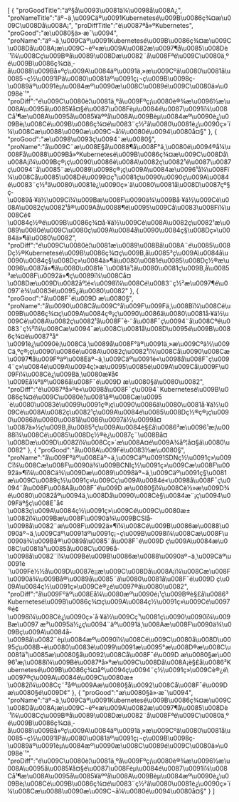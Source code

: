 [
	{
		"proGoodTitle":"äº§å\u0093\u0081ä¼\u0098å\u008A¿",
		"proNameTitle":"äº¬ä¸\u009Cäº\u0091Kubernetesé\u009B\u0086ç¾¤æ\u009C\u008Då\u008A¡",
		"proDiffTitle":"è\u0087ªå»ºKubernetes",
		"proGood":"æ\u0080§ä»·æ¯\u0094",
		"proName":"äº¬ä¸\u009Cäº\u0091Kubernetesé\u009B\u0086ç¾¤æ\u009C\u008Då\u008A¡æ\u009C¬èº«æ\u009A\u0082æ\u0097¶å\u0085\u008Dè´¹ï¼\u008Cç\u009B®å\u0089\u008Dæ\u0082¨å\u008Fªé\u009C\u0080ä¸ºé\u009B\u0086ç¾¤ä¸­å\u0088\u009Bå»ºç\u009A\u0084äº\u0091ä¸»æ\u009Cºã\u0080\u0081å\u0085¬ç½\u0091IPã\u0080\u0081äº\u0091ç¡¬ç\u009B\u0098ç­\u0089äº\u0091èµ\u0084æº\u0090æ\u008C\u0089é\u009C\u0080ä»\u0098è´¹",
		"proDiff":"é\u009C\u0080è¦\u0081ä¸ºå\u009Fºç¡\u0080è®¾æ\u0096½æ\u008A\u0095å\u0085¥å¤§é\u0087\u008Fèµ\u0084é\u0087\u0091ï¼\u008Cå¹¶æ\u008A\u0095å\u0085¥äººå\u008A\u009Bèµ\u0084æº\u0090è¿\u009Bè¡\u008Cé\u009B\u0086ç¾¤é\u0083¨ç½²ã\u0080\u0081è¿\u0090ç»´ï¼\u008Cæ\u0088\u0090æ\u009C¬å¼\u0080é\u0094\u0080å¤§"
	},
	{
		"proGood":"æ\u0098\u0093ç\u0094¨æ\u0080§",
		"proName":"å\u009C¨æ\u008E§å\u0088¶å\u008F°ä¸\u0080é\u0094®å¼\u008Få\u0088\u009Bå»ºKubernetesé\u009B\u0086ç¾¤æ\u009C\u008Då\u008A¡ï¼\u009Bç®¡ç\u0090\u0086è\u008A\u0082ç\u0082¹é\u0087\u0087ç\u0094¨å\u0085¨æ\u0089\u0098ç®¡ç\u009A\u0084æ\u0096¹å¼\u008Fï¼\u008Cå\u0085\u008Dé\u0099¤ç¹\u0081ç\u0090\u0090ç\u009A\u0084é\u0083¨ç½²ã\u0080\u0081è¿\u0090ç»´ã\u0080\u0081å\u008D\u0087çº§ç­\u0089å·¥ä½\u009Cï¼\u009Bæ\u008F\u0090ä¾\u009Bå·¥ä½\u009Cè\u008A\u0082ç\u0082¹å®\u009Aå\u0088¶é\u0095\u009Cå\u0083\u008Fï¼\u008Cé¢\u0084ç½®é\u009B\u0086ç¾¤å·¥ä½\u009Cè\u008A\u0082ç\u0082¹æ\u0089\u0080é\u009C\u0080ç\u009A\u0084å\u0090\u0084ç§\u008Dç»\u0084ä»¶ã\u0080\u0082",
		"proDiff":"é\u009C\u0080è¦\u0081æ\u0089\u008Bå\u008A¨é\u0085\u008Dç½®Kubernetesé\u009B\u0086ç¾¤ç\u009B¸å\u0085³ç\u009A\u0084å\u0090\u0084ç§\u008Dç»\u0084ä»¶ã\u0080\u0081é\u0085\u008Dç½®æ\u0096\u0087ä»¶ã\u0080\u0081è¯\u0081ä¹¦ã\u0080\u0081ç\u009B¸å\u0085³æ\u008F\u0092ä»¶ç­\u0089ï¼\u008Cå¤\u008Dæ\u009D\u0082åº¦é«\u0098ï¼\u008Cé\u0083¨ç½²æ\u0097¶é\u0097´è¾\u0083é\u0095¿ã\u0080\u0082"
	},
	{
		"proGood":"å\u008F¯é\u009D æ\u0080§",
		"proName":"å\u0090\u008Cå\u009C°å\u009F\u009Fä¸\u008Bï¼\u008Cé\u009B\u0086ç¾¤ç\u009A\u0084ç®¡ç\u0090\u0086ã\u0080\u0081å·¥ä½\u009Cè\u008A\u0082ç\u0082¹å\u008F¯è·¨å\u008F¯ç\u0094¨å\u008Cºé\u0083¨ç½²ï¼\u008Cæ\u0094¯æ\u008C\u0081å\u008D\u0095é\u009B\u0086ç¾¤è\u0087³å°\u0091è¿\u0090è¡\u008Cä¸\u0089å\u008F°äº\u0091ä¸»æ\u009Cºä½\u009Cä¸ºç®¡ç\u0090\u0086è\u008A\u0082ç\u0082¹ï¼\u008Cå\u0090\u008Cæ\u0097¶å\u009Fºäº\u008Eäº¬ä¸\u009Cäº\u0091é«\u0098å\u008F¯ç\u0094¨ç»\u0084é\u009A\u0094ç¦»æ\u0095\u0085é\u009A\u009Cå\u009F\u009Fï¼\u008Cè¿\u009Bä¸\u0080æ­¥å¢\u009Eå¼ºäº\u0086å\u008F¯é\u009D æ\u0080§ã\u0080\u0082",
		"proDiff":"è\u0087ªå»ºé«\u0098å\u008F¯ç\u0094¨Kubernetesé\u009B\u0086ç¾¤é\u009C\u0080è¦\u0081å®\u008Cæ\u0095´è\u0080\u0083è\u0099\u0091ç®¡ç\u0090\u0086ã\u0080\u0081å·¥ä½\u009Cè\u008A\u0082ç\u0082¹ç\u009A\u0084é\u0085\u008Dç½®ç®¡ç\u0090\u0086ã\u0080\u0081å\u0086\u0097ä½\u0099å¤\u0087ä»½ç\u009B¸å\u0085³ç\u009A\u0084è§£å\u0086³æ\u0096¹æ¡\u0088ï¼\u008Cé\u0085\u008Dç½®è¿\u0087ç¨\u008Bå¤\u008Dæ\u009D\u0082ï¼\u008Cç»´æ\u008A¤é\u009A¾åº¦å¤§ã\u0080\u0082"
	},
	{
		"proGood":"å\u008A\u009Fè\u0083½æ\u0080§",
		"proName":"å\u009Fºäº\u008Eäº¬ä¸\u009Cäº\u0091SDNç½\u0091ç»\u009Cï¼\u008Cæ\u008F\u0090ä¾\u009BCNIç½\u0091ç»\u009Cæ\u008F\u0092ä»¶ï¼\u008Cä¾\u009Dæ\u0089\u0098äº¬ä¸\u009Cäº\u0091ç§\u0081æ\u009C\u0089ç½\u0091ç»\u009Cç\u009A\u0084é«\u0098å\u008F¯ç\u0094¨å\u008F\u008Aå\u008F¯é\u009D æ\u0080§ï¼\u008Cè½»æ\u009D¾é\u0080\u0082åº\u0094ä¸\u008Då\u0090\u008Cè§\u0084æ¨¡ç\u0094\u009Fäº§ç\u008E¯å¢\u0083ç\u009A\u0084ç½\u0091ç»\u009Cé\u009C\u0080æ±\u0082ï¼\u009Bæ\u008F\u0090ä¾\u009BCSIå­\u0098å\u0082¨æ\u008F\u0092ä»¶ï¼\u008Cé\u009B\u0086æ\u0088\u0090äº¬ä¸\u009Cäº\u0091äº\u0091ç¡¬ç\u009B\u0098ï¼\u008Cæ\u008F\u0090ä¾\u009Bå®\u0089å\u0085¨å\u008F¯é\u009D ç\u009A\u0084æ\u008C\u0081ä¹\u0085å\u008C\u0096å­\u0098å\u0082¨ï¼\u009Bé\u009B\u0086æ\u0088\u0090äº¬ä¸\u009Cäº\u0091è´\u009Fè½½å\u009D\u0087è¡¡æ\u009C\u008Då\u008A¡ï¼\u008Cæ\u008F\u0090ä¾\u009Bå®\u0089å\u0085¨ã\u0080\u0081å\u008F¯é\u009D ç\u009A\u0084ç½\u0091ç»\u009Cè®¿é\u0097®ã\u0080\u0082",
		"proDiff":"å\u009Fºäº\u008Eå¼\u0080æº\u0090é¡¹ç\u009B®è§£å\u0086³Kubernetesé\u009B\u0086ç¾¤ç\u009A\u0084ç½\u0091ç»\u009Cé\u0097®é¢\u0098ï¼\u008Cè¿\u0090ç»´å·¥ä½\u009Cç¹\u0081ç\u0090\u0090ï¼\u009Bæ\u0097 æ³\u0095ä½¿ç\u0094¨äº\u0091ä¸\u008Aæ\u008F\u0090ä¾\u009Bç\u009A\u0084å­\u0098å\u0082¨èµ\u0084æº\u0090ï¼\u008Cé\u009C\u0080å\u008D\u0095ç\u008B¬è\u0080\u0083è\u0099\u0091æ\u0095°æ\u008D®æ\u008C\u0081ä¹\u0085æ\u0080§å\u0092\u008Cå\u008F¯é\u009D æ\u0080§æ\u0096¹æ¡\u0088ï¼\u009Bè\u0087ªå»ºæ\u009C\u008Då\u008A¡è§£å\u0086³Kubernetesé\u009B\u0086ç¾¤åº\u0094ç\u0094¨ç½\u0091ç»\u009Cè®¿é\u0097®ç\u009A\u0084é\u009C\u0080æ±\u0082ï¼\u008Cç¨³å®\u009Aæ\u0080§å\u0092\u008Cå\u008F¯é\u009D æ\u0080§é\u009D¢"
	},
	{
		"proGood":"æ\u0080§ä»·æ¯\u0094",
		"proName":"äº¬ä¸\u009Cäº\u0091Kubernetesé\u009B\u0086ç¾¤æ\u009C\u008Då\u008A¡æ\u009C¬èº«æ\u009A\u0082æ\u0097¶å\u0085\u008Dè´¹ï¼\u008Cç\u009B®å\u0089\u008Dæ\u0082¨å\u008Fªé\u009C\u0080ä¸ºé\u009B\u0086ç¾¤ä¸­å\u0088\u009Bå»ºç\u009A\u0084äº\u0091ä¸»æ\u009Cºã\u0080\u0081å\u0085¬ç½\u0091IPã\u0080\u0081äº\u0091ç¡¬ç\u009B\u0098ç­\u0089äº\u0091èµ\u0084æº\u0090æ\u008C\u0089é\u009C\u0080ä»\u0098è´¹",
		"proDiff":"é\u009C\u0080è¦\u0081ä¸ºå\u009Fºç¡\u0080è®¾æ\u0096½æ\u008A\u0095å\u0085¥å¤§é\u0087\u008Fèµ\u0084é\u0087\u0091ï¼\u008Cå¹¶æ\u008A\u0095å\u0085¥äººå\u008A\u009Bèµ\u0084æº\u0090è¿\u009Bè¡\u008Cé\u009B\u0086ç¾¤é\u0083¨ç½²ã\u0080\u0081è¿\u0090ç»´ï¼\u008Cæ\u0088\u0090æ\u009C¬å¼\u0080é\u0094\u0080å¤§"
	}
]